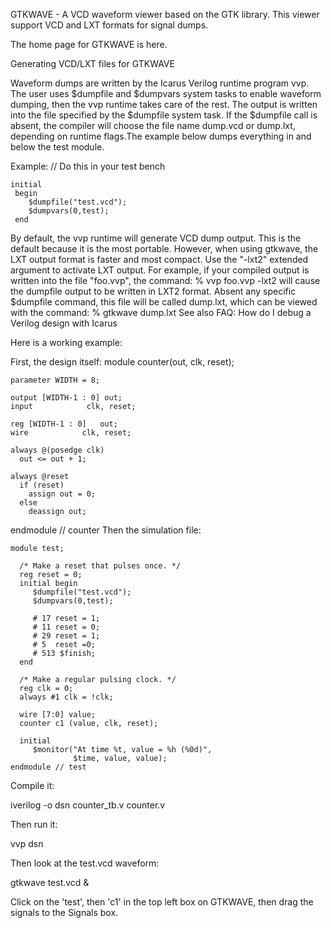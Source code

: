 GTKWAVE - A VCD waveform viewer based on the GTK library. This viewer support VCD and LXT formats for signal dumps.

The home page for GTKWAVE is here.

Generating VCD/LXT files for GTKWAVE

Waveform dumps are written by the Icarus Verilog runtime program vvp. The user uses $dumpfile and $dumpvars system tasks to enable waveform dumping, then the vvp runtime takes care of the rest. The output is written into the file specified by the $dumpfile system task. If the $dumpfile call is absent, the compiler will choose the file name dump.vcd or dump.lxt, depending on runtime flags.The example below dumps everything in and below the test module.

Example:
    // Do this in your test bench
    
    initial
     begin
        $dumpfile("test.vcd");
        $dumpvars(0,test);
     end
     
By default, the vvp runtime will generate VCD dump output. This is the default because it is the most portable. However, when using gtkwave, the LXT output format is faster and most compact. Use the "-lxt2" extended argument to activate LXT output. For example, if your compiled output is written into the file "foo.vvp", the command:
  % vvp foo.vvp -lxt2 <other-plusargs>
will cause the dumpfile output to be written in LXT2 format. Absent any specific $dumpfile command, this file will be called dump.lxt, which can be viewed with the command:
  % gtkwave dump.lxt
See also FAQ: How do I debug a Verilog design with Icarus

Here is a working example:

First, the design itself:
  module counter(out, clk, reset);
  
    parameter WIDTH = 8;
  
    output [WIDTH-1 : 0] out;
    input            clk, reset;
  
    reg [WIDTH-1 : 0]   out;
    wire            clk, reset;
  
    always @(posedge clk)
      out <= out + 1;
  
    always @reset
      if (reset)
        assign out = 0;
      else
        deassign out;
  
  endmodule // counter
  Then the simulation file:

    module test;
    
      /* Make a reset that pulses once. */
      reg reset = 0;
      initial begin
         $dumpfile("test.vcd");
         $dumpvars(0,test);
    
         # 17 reset = 1;
         # 11 reset = 0;
         # 29 reset = 1;
         # 5  reset =0;
         # 513 $finish;
      end
    
      /* Make a regular pulsing clock. */
      reg clk = 0;
      always #1 clk = !clk;
    
      wire [7:0] value;
      counter c1 (value, clk, reset);
    
      initial
         $monitor("At time %t, value = %h (%0d)",
                  $time, value, value);
    endmodule // test
Compile it:

iverilog -o dsn counter_tb.v counter.v

Then run it:

vvp dsn

Then look at the test.vcd waveform:

gtkwave test.vcd &

Click on the 'test', then 'c1' in the top left box on GTKWAVE, then drag the signals to the Signals box.
